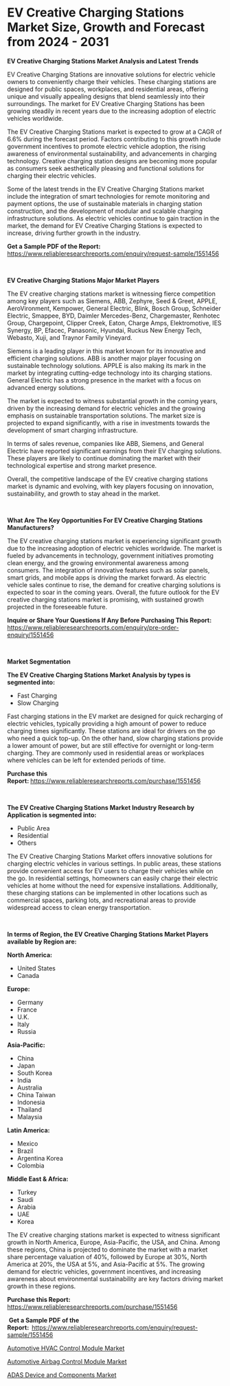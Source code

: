 <p><h1>EV Creative Charging Stations Market Size, Growth and Forecast from 2024 - 2031</h1></p><p><strong>EV Creative Charging Stations Market Analysis and Latest Trends</strong></p>
<p><p>EV Creative Charging Stations are innovative solutions for electric vehicle owners to conveniently charge their vehicles. These charging stations are designed for public spaces, workplaces, and residential areas, offering unique and visually appealing designs that blend seamlessly into their surroundings. The market for EV Creative Charging Stations has been growing steadily in recent years due to the increasing adoption of electric vehicles worldwide.</p><p>The EV Creative Charging Stations market is expected to grow at a CAGR of 6.6% during the forecast period. Factors contributing to this growth include government incentives to promote electric vehicle adoption, the rising awareness of environmental sustainability, and advancements in charging technology. Creative charging station designs are becoming more popular as consumers seek aesthetically pleasing and functional solutions for charging their electric vehicles. </p><p>Some of the latest trends in the EV Creative Charging Stations market include the integration of smart technologies for remote monitoring and payment options, the use of sustainable materials in charging station construction, and the development of modular and scalable charging infrastructure solutions. As electric vehicles continue to gain traction in the market, the demand for EV Creative Charging Stations is expected to increase, driving further growth in the industry.</p></p>
<p><strong>Get a Sample PDF of the Report:&nbsp;</strong> <a href="https://www.reliableresearchreports.com/enquiry/request-sample/1551456">https://www.reliableresearchreports.com/enquiry/request-sample/1551456</a></p>
<p>&nbsp;</p>
<p><strong>EV Creative Charging Stations Major Market Players</strong></p>
<p><p>The EV creative charging stations market is witnessing fierce competition among key players such as Siemens, ABB, Zephyre, Seed & Greet, APPLE, AeroVironment, Kempower, General Electric, Blink, Bosch Group, Schneider Electric, Smappee, BYD, Daimler Mercedes-Benz, Chargemaster, Renhotec Group, Chargepoint, Clipper Creek, Eaton, Charge Amps, Elektromotive, IES Synergy, BP, Efacec, Panasonic, Hyundai, Ruckus New Energy Tech, Webasto, Xuji, and Traynor Family Vineyard.</p><p>Siemens is a leading player in this market known for its innovative and efficient charging solutions. ABB is another major player focusing on sustainable technology solutions. APPLE is also making its mark in the market by integrating cutting-edge technology into its charging stations. General Electric has a strong presence in the market with a focus on advanced energy solutions.</p><p>The market is expected to witness substantial growth in the coming years, driven by the increasing demand for electric vehicles and the growing emphasis on sustainable transportation solutions. The market size is projected to expand significantly, with a rise in investments towards the development of smart charging infrastructure.</p><p>In terms of sales revenue, companies like ABB, Siemens, and General Electric have reported significant earnings from their EV charging solutions. These players are likely to continue dominating the market with their technological expertise and strong market presence.</p><p>Overall, the competitive landscape of the EV creative charging stations market is dynamic and evolving, with key players focusing on innovation, sustainability, and growth to stay ahead in the market.</p></p>
<p>&nbsp;</p>
<p><strong>What Are The Key Opportunities For EV Creative Charging Stations Manufacturers?</strong></p>
<p><p>The EV creative charging stations market is experiencing significant growth due to the increasing adoption of electric vehicles worldwide. The market is fueled by advancements in technology, government initiatives promoting clean energy, and the growing environmental awareness among consumers. The integration of innovative features such as solar panels, smart grids, and mobile apps is driving the market forward. As electric vehicle sales continue to rise, the demand for creative charging solutions is expected to soar in the coming years. Overall, the future outlook for the EV creative charging stations market is promising, with sustained growth projected in the foreseeable future.</p></p>
<p><strong>Inquire or Share Your Questions If Any Before Purchasing This Report:</strong> <a href="https://www.reliableresearchreports.com/enquiry/pre-order-enquiry/1551456">https://www.reliableresearchreports.com/enquiry/pre-order-enquiry/1551456</a></p>
<p>&nbsp;</p>
<p><strong>Market Segmentation</strong></p>
<p><strong>The EV Creative Charging Stations Market Analysis by types is segmented into:</strong></p>
<p><ul><li>Fast Charging</li><li>Slow Charging</li></ul></p>
<p><p>Fast charging stations in the EV market are designed for quick recharging of electric vehicles, typically providing a high amount of power to reduce charging times significantly. These stations are ideal for drivers on the go who need a quick top-up. On the other hand, slow charging stations provide a lower amount of power, but are still effective for overnight or long-term charging. They are commonly used in residential areas or workplaces where vehicles can be left for extended periods of time.</p></p>
<p><strong>Purchase this Report:&nbsp;</strong><a href="https://www.reliableresearchreports.com/purchase/1551456">https://www.reliableresearchreports.com/purchase/1551456</a></p>
<p>&nbsp;</p>
<p><strong>The EV Creative Charging Stations Market Industry Research by Application is segmented into:</strong></p>
<p><ul><li>Public Area</li><li>Residential</li><li>Others</li></ul></p>
<p><p>The EV Creative Charging Stations Market offers innovative solutions for charging electric vehicles in various settings. In public areas, these stations provide convenient access for EV users to charge their vehicles while on the go. In residential settings, homeowners can easily charge their electric vehicles at home without the need for expensive installations. Additionally, these charging stations can be implemented in other locations such as commercial spaces, parking lots, and recreational areas to provide widespread access to clean energy transportation.</p></p>
<p>&nbsp;</p>
<p><strong>In terms of Region, the EV Creative Charging Stations Market Players available by Region are:</strong></p>
<p>
    <p> <strong> North America: </strong>
        <ul>
            <li>United States</li>
            <li>Canada</li>
        </ul>
        </p> 
    <p> <strong> Europe: </strong>
        <ul>
            <li>Germany</li>
            <li>France</li>
            <li>U.K.</li>
            <li>Italy</li>
            <li>Russia</li>
        </ul>
        </p> 
    <p> <strong> Asia-Pacific: </strong>
        <ul>
            <li>China</li>
            <li>Japan</li>
            <li>South Korea</li>
            <li>India</li>
            <li>Australia</li>
            <li>China Taiwan</li>
            <li>Indonesia</li>
            <li>Thailand</li>
            <li>Malaysia</li>
        </ul>
        </p> 
    <p> <strong> Latin America: </strong>
        <ul>
            <li>Mexico</li>
            <li>Brazil</li>
            <li>Argentina Korea</li>
            <li>Colombia</li>
        </ul>
        </p> 
    <p> <strong> Middle East & Africa: </strong>
        <ul>
            <li>Turkey</li>
            <li>Saudi</li>
            <li>Arabia</li>
            <li>UAE</li>
            <li>Korea</li>
        </ul>
    </p>
    </p>
<p><p>The EV creative charging stations market is expected to witness significant growth in North America, Europe, Asia-Pacific, the USA, and China. Among these regions, China is projected to dominate the market with a market share percentage valuation of 40%, followed by Europe at 30%, North America at 20%, the USA at 5%, and Asia-Pacific at 5%. The growing demand for electric vehicles, government incentives, and increasing awareness about environmental sustainability are key factors driving market growth in these regions.</p></p>
<p><strong>Purchase this Report: </strong><a href="https://www.reliableresearchreports.com/purchase/1551456">https://www.reliableresearchreports.com/purchase/1551456</a></p>
<p>&nbsp;<strong>Get a Sample PDF of the Report:&nbsp;&nbsp;</strong><a href="https://www.reliableresearchreports.com/enquiry/request-sample/1551456">https://www.reliableresearchreports.com/enquiry/request-sample/1551456</a></p>
<p><strong></strong></p>
<p><p><a href="https://github.com/mauripalmi/Market-Research-Report-List-2/blob/main/automotive-hvac-control-module-market.md">Automotive HVAC Control Module Market</a></p><p><a href="https://github.com/nicoletavirag/Market-Research-Report-List-2/blob/main/automotive-airbag-control-module-market.md">Automotive Airbag Control Module Market</a></p><p><a href="https://github.com/redneck06/Market-Research-Report-List-2/blob/main/adas-device-and-components-market.md">ADAS Device and Components Market</a></p></p>